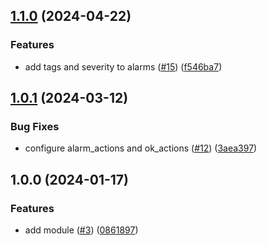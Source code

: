 ## [1.1.0](https://github.com/justtrackio/terraform-aws-alarm-service-resources/compare/v1.0.1...v1.1.0) (2024-04-22)


### Features

* add tags and severity to alarms ([#15](https://github.com/justtrackio/terraform-aws-alarm-service-resources/issues/15)) ([f546ba7](https://github.com/justtrackio/terraform-aws-alarm-service-resources/commit/f546ba7a16a7bc199c8cf6a42a4e0619f023dfd9))

## [1.0.1](https://github.com/justtrackio/terraform-aws-alarm-service-resources/compare/v1.0.0...v1.0.1) (2024-03-12)


### Bug Fixes

* configure alarm_actions and ok_actions ([#12](https://github.com/justtrackio/terraform-aws-alarm-service-resources/issues/12)) ([3aea397](https://github.com/justtrackio/terraform-aws-alarm-service-resources/commit/3aea3979569153120e6dceb6b405f09f4feb515b))

## 1.0.0 (2024-01-17)


### Features

* add module ([#3](https://github.com/justtrackio/terraform-aws-alarm-service-resources/issues/3)) ([0861897](https://github.com/justtrackio/terraform-aws-alarm-service-resources/commit/08618976ccf2b848d4d042ae9555dda00cd9d2ec))
